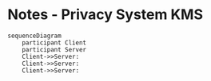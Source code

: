 # Notes - Privacy System KMS

```mermaid
sequenceDiagram
    participant Client
    participant Server
    Client->>Server: 
    Client->>Server: 
    Client->>Server: 
```
